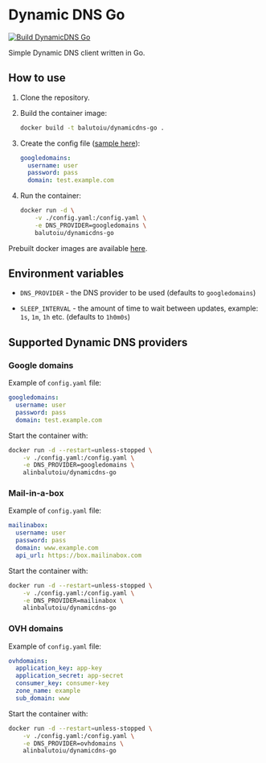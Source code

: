 # Dynamic DNS Go

[![Build DynamicDNS Go](https://github.com/balutoiu/dynamicdns-go/actions/workflows/build-dynamicdns-go.yaml/badge.svg)](https://github.com/balutoiu/dynamicdns-go/actions/workflows/build-dynamicdns-go.yaml)

Simple Dynamic DNS client written in Go.

## How to use

1. Clone the repository.

1. Build the container image:

    ```bash
    docker build -t balutoiu/dynamicdns-go .
    ```

1. Create the config file ([sample here](/testdata/config.yaml)):

    ```yaml
    googledomains:
      username: user
      password: pass
      domain: test.example.com
    ```

1. Run the container:

    ```bash
    docker run -d \
        -v ./config.yaml:/config.yaml \
        -e DNS_PROVIDER=googledomains \
        balutoiu/dynamicdns-go
    ```

Prebuilt docker images are available [here](https://github.com/balutoiu/dynamicdns-go/pkgs/container/dynamicdns-go).

## Environment variables

- `DNS_PROVIDER` - the DNS provider to be used (defaults to `googledomains`)

- `SLEEP_INTERVAL` - the amount of time to wait between updates,
example: `1s`, `1m`, `1h` etc. (defaults to `1h0m0s`)

## Supported Dynamic DNS providers

### Google domains

Example of `config.yaml` file:

```yaml
googledomains:
  username: user
  password: pass
  domain: test.example.com
```

Start the container with:

```bash
docker run -d --restart=unless-stopped \
    -v ./config.yaml:/config.yaml \
    -e DNS_PROVIDER=googledomains \
    alinbalutoiu/dynamicdns-go
```

### Mail-in-a-box

Example of `config.yaml` file:

```yaml
mailinabox:
  username: user
  password: pass
  domain: www.example.com
  api_url: https://box.mailinabox.com
```

Start the container with:

```bash
docker run -d --restart=unless-stopped \
    -v ./config.yaml:/config.yaml \
    -e DNS_PROVIDER=mailinabox \
    alinbalutoiu/dynamicdns-go
```

### OVH domains

Example of `config.yaml` file:

```yaml
ovhdomains:
  application_key: app-key
  application_secret: app-secret
  consumer_key: consumer-key
  zone_name: example
  sub_domain: www
```

Start the container with:

```bash
docker run -d --restart=unless-stopped \
    -v ./config.yaml:/config.yaml \
    -e DNS_PROVIDER=ovhdomains \
    alinbalutoiu/dynamicdns-go
```
